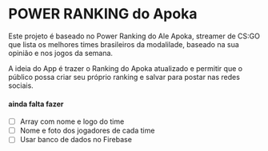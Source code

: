 # POWER RANKING do Apoka

Este projeto é baseado no Power Ranking do Ale Apoka, streamer de CS:GO que lista os melhores times brasileiros da modalilade, baseado na sua opinião e nos jogos da semana.

A ideia do App é trazer o Ranking do Apoka atualizado e permitir que o público possa criar seu próprio ranking e salvar para postar nas redes sociais.


#### ainda falta fazer

- [ ] Array com nome e logo do time
- [ ] Nome e foto dos jogadores de cada time
- [ ] Usar banco de dados no Firebase